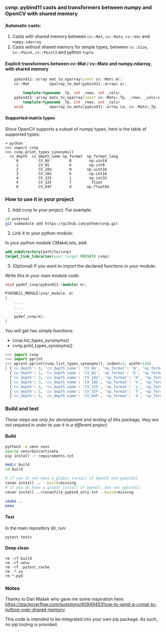 ### cvnp: pybind11 casts and transformers between numpy and OpenCV with shared memory


#### Automatic casts:

1. Casts with shared memory between `cv::Mat`, `cv::Matx`, `cv::Vec` and `numpy.ndarray`
2. Casts without shared memory for simple types, between `cv::Size`, `cv::Point`, `cv::Point3` and python `tuple`


#### Explicit transformers between cv::Mat / cv::Matx and numpy.ndarray, with shared memory

````cpp
    pybind11::array mat_to_nparray(const cv::Mat& m);
    cv::Mat         nparray_to_mat(pybind11::array& a);

        template<typename _Tp, int _rows, int _cols>
    pybind11::array matx_to_nparray(const cv::Matx<_Tp, _rows, _cols>& m);
        template<typename _Tp, int _rows, int _cols>
    void            nparray_to_matx(pybind11::array &a, cv::Matx<_Tp, _rows, _cols>& out_matrix);
````


#### Supported matrix types

Since OpenCV supports a subset of numpy types, here is the table of supported types:

````
➜ python
>>> import cvnp
>>> cvnp.print_types_synonyms()
  cv_depth  cv_depth_name np_format  np_format_long
     0         CV_8U         B        np.uint8  
     1         CV_8S         b        np.int8   
     2         CV_16U        H       np.uint16  
     3         CV_16S        h        np.int16  
     4         CV_32S        i        np.int32  
     5         CV_32F        f         float    
     6         CV_64F        d       np.float64
````


### How to use it in your project

1. Add cvnp to your project. For example:

````bash
cd external
git submodule add https://github.com/pthom/cvnp.git
````

2. Link it to your python module:

In your python module CMakeLists, add:

````cmake
add_subdirectory(path/to/cvnp)
target_link_libraries(your_target PRIVATE cvnp)
````

3. (Optional) If you want to import the declared functions in your module:

Write this in your main module code:
````cpp
void pydef_cvnp(pybind11::module& m);

PYBIND11_MODULE(your_module, m)
{
    ....
    ....
    ....
    pydef_cvnp(m);
}
````

You will get two simple functions:
* cvnp.list_types_synonyms()
* cvnp.print_types_synonyms()

````python
>>> import cvnp
>>> import pprint
>>> pprint.pprint(cvnp.list_types_synonyms(), indent=2, width=120)
[ {'cv_depth': 0, 'cv_depth_name': 'CV_8U', 'np_format': 'B', 'np_format_long': 'np.uint8'},
  {'cv_depth': 1, 'cv_depth_name': 'CV_8S', 'np_format': 'b', 'np_format_long': 'np.int8'},
  {'cv_depth': 2, 'cv_depth_name': 'CV_16U', 'np_format': 'H', 'np_format_long': 'np.uint16'},
  {'cv_depth': 3, 'cv_depth_name': 'CV_16S', 'np_format': 'h', 'np_format_long': 'np.int16'},
  {'cv_depth': 4, 'cv_depth_name': 'CV_32S', 'np_format': 'i', 'np_format_long': 'np.int32'},
  {'cv_depth': 5, 'cv_depth_name': 'CV_32F', 'np_format': 'f', 'np_format_long': 'float'},
  {'cv_depth': 6, 'cv_depth_name': 'CV_64F', 'np_format': 'd', 'np_format_long': 'np.float64'}]
````


### Build and test

_These steps are only for development and testing of this package, they are not required in order to use it in a different project._

#### Build

````bash
python3 -m venv venv
source venv/bin/activate
pip install -r requirements.txt

mkdir build
cd build

# if you do not have a global install of OpenCV and pybind11
conan install .. --build=missing
# if you do have a global install of OpenCV, but not pybind11
conan install ../conanfile_pybind_only.txt --build=missing

cmake ..
make
````

#### Test

In the main repository dir, run:

````
pytest tests
````

#### Deep clean

````
rm -rf build
rm -rf venv
rm -rf .pytest_cache
rm  *.so 
rm *.pyd
````


### Notes

Thanks to Dan Mašek who gave me some inspiration here:
https://stackoverflow.com/questions/60949451/how-to-send-a-cvmat-to-python-over-shared-memory

This code is intended to be integrated into your own pip package. As such, no pip tooling is provided.

